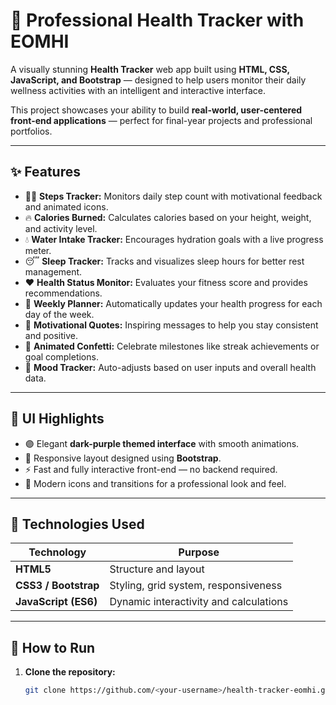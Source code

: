 # 🌿 Professional Health Tracker with EOMHI  

A visually stunning **Health Tracker** web app built using **HTML, CSS, JavaScript, and Bootstrap** — designed to help users monitor their daily wellness activities with an intelligent and interactive interface.  

This project showcases your ability to build **real-world, user-centered front-end applications** — perfect for final-year projects and professional portfolios.

---

## ✨ Features

- 🏃‍♀️ **Steps Tracker:** Monitors daily step count with motivational feedback and animated icons.  
- 🔥 **Calories Burned:** Calculates calories based on your height, weight, and activity level.  
- 💧 **Water Intake Tracker:** Encourages hydration goals with a live progress meter.  
- 😴 **Sleep Tracker:** Tracks and visualizes sleep hours for better rest management.  
- ❤️ **Health Status Monitor:** Evaluates your fitness score and provides recommendations.  
- 📅 **Weekly Planner:** Automatically updates your health progress for each day of the week.  
- 🎯 **Motivational Quotes:** Inspiring messages to help you stay consistent and positive.  
- 🎉 **Animated Confetti:** Celebrate milestones like streak achievements or goal completions.  
- 🧠 **Mood Tracker:** Auto-adjusts based on user inputs and overall health data.

---

## 🎨 UI Highlights

- 🟣 Elegant **dark-purple themed interface** with smooth animations.  
- 💫 Responsive layout designed using **Bootstrap**.  
- ⚡ Fast and fully interactive front-end — no backend required.  
- 🌈 Modern icons and transitions for a professional look and feel.  

---

## 🧩 Technologies Used

| Technology | Purpose |
|-------------|----------|
| **HTML5** | Structure and layout |
| **CSS3 / Bootstrap** | Styling, grid system, responsiveness |
| **JavaScript (ES6)** | Dynamic interactivity and calculations |

---

## 🚀 How to Run

1. **Clone the repository:**
   ```bash
   git clone https://github.com/<your-username>/health-tracker-eomhi.git
